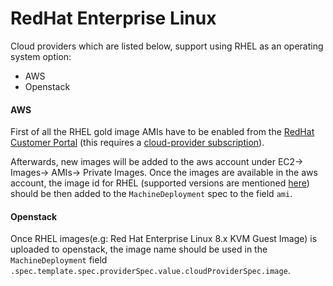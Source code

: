 # RedHat Enterprise Linux

Cloud providers which are listed below, support using RHEL as an operating system option:

- AWS
- Openstack

####  AWS
First of all the RHEL gold image AMIs have to be enabled from the [RedHat Customer Portal](https://access.redhat.com/public-cloud/aws) (this requires a [cloud-provider subscription](https://access.redhat.com/public-cloud)).

Afterwards, new images will be added to the aws account under EC2-> Images-> AMIs-> Private Images.
Once the images are available in the aws account, the image id for RHEL (supported versions are mentioned [here](./operating-system.md#supported-os-versions)) should be then added to the `MachineDeployment` spec to the field `ami`.

####  Openstack
Once RHEL images(e.g: Red Hat Enterprise Linux 8.x KVM Guest Image) is uploaded to openstack, the image name should be used in
the `MachineDeployment` field `.spec.template.spec.providerSpec.value.cloudProviderSpec.image`.
